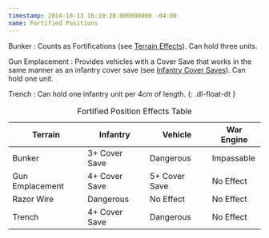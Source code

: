```yaml
---
timestamp: 2014-10-13 16:19:28.000000000 -04:00
name: Fortified Positions
---
```

Bunker
: Counts as Fortifications (see [Terrain Effects](#terrain-effects)). Can hold three units.

Gun Emplacement
: Provides vehicles with a Cover Save that works in the same manner as an infantry cover save (see [Infantry Cover Saves](#infantry-cover-saves)). Can hold one unit.

Trench
: Can hold one infantry unit per 4cm of length.
{: .dl-float-dt }

<table id="fortified-position-effects-table" class="table table-tp">
  <caption>Fortified Position Effects Table</caption>
  <thead>
    <tr>
      <th>Terrain</th>
      <th>Infantry</th>
      <th>Vehicle</th>
      <th>War Engine</th>
    </tr>
  </thead>
  <tbody>
    <tr>
      <td>Bunker</td>
      <td>3+ Cover Save</td>
      <td>Dangerous</td>
      <td>Impassable</td>
    </tr>
    <tr>
      <td>Gun Emplacement</td>
      <td>4+ Cover Save</td>
      <td>5+ Cover Save</td>
      <td>No Effect</td>
    </tr>
    <tr>
      <td>Razor Wire</td>
      <td>Dangerous</td>
      <td>No Effect</td>
      <td>No Effect</td>
    </tr>
    <tr>
      <td>Trench</td>
      <td>4+ Cover Save</td>
      <td>Dangerous</td>
      <td>No Effect</td>
    </tr>
  </tbody>
</table>